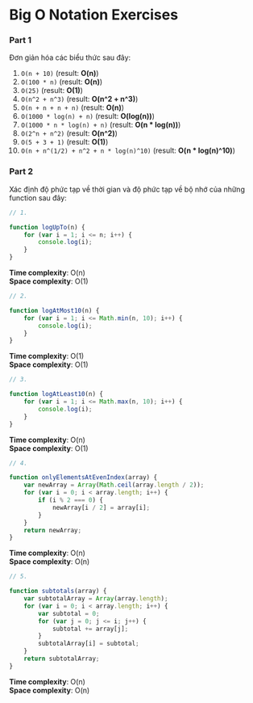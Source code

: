 # Big O Notation Exercises

### Part 1

Đơn giản hóa các biểu thức sau đây:

1. `O(n + 10)` (result: <strong>O(n)</strong>)
2. `O(100 * n)` (result: <strong>O(n)</strong>)
3. `O(25)` (result: <strong>O(1)</strong>)
4. `O(n^2 + n^3)` (result: <strong>O(n^2 + n^3)</strong>)
5. `O(n + n + n + n)` (result: <strong>O(n)</strong>)
6. `O(1000 * log(n) + n)` (result: <strong>O(log(n))</strong>)
7. `O(1000 * n * log(n) + n)` (result: <strong>O(n * log(n))</strong>)
8. `O(2^n + n^2)` (result: <strong>O(n^2)</strong>)
9. `O(5 + 3 + 1)` (result: <strong>O(1)</strong>)
10. `O(n + n^(1/2) + n^2 + n * log(n)^10)` (result: <strong>O(n * log(n)^10)</strong>)

### Part 2

Xác định độ phức tạp về thời gian và độ phức tạp về bộ nhớ của những function sau đây:


```javascript
// 1.

function logUpTo(n) {
    for (var i = 1; i <= n; i++) {
        console.log(i);
    }
}
```

<strong>Time complexity</strong>: O(n)<br />
<strong>Space complexity</strong>: O(1)

```javascript
// 2. 

function logAtMost10(n) {
    for (var i = 1; i <= Math.min(n, 10); i++) {
        console.log(i);
    }
}
```

<strong>Time complexity</strong>: O(1)<br />
<strong>Space complexity</strong>: O(1)

```javascript
// 3. 

function logAtLeast10(n) {
    for (var i = 1; i <= Math.max(n, 10); i++) {
        console.log(i);
    }
}
```

<strong>Time complexity</strong>: O(n)<br />
<strong>Space complexity</strong>: O(1)

```javascript
// 4.

function onlyElementsAtEvenIndex(array) {
    var newArray = Array(Math.ceil(array.length / 2));
    for (var i = 0; i < array.length; i++) {
        if (i % 2 === 0) {
            newArray[i / 2] = array[i];
        }
    }
    return newArray;
}
```

<strong>Time complexity</strong>: O(n)<br />
<strong>Space complexity</strong>: O(n)

```javascript
// 5. 

function subtotals(array) {
    var subtotalArray = Array(array.length);
    for (var i = 0; i < array.length; i++) {
        var subtotal = 0;
        for (var j = 0; j <= i; j++) {
            subtotal += array[j];
        }
        subtotalArray[i] = subtotal;
    }
    return subtotalArray;
}
```

<strong>Time complexity</strong>: O(n)<br />
<strong>Space complexity</strong>: O(n)
